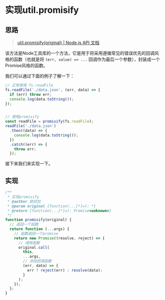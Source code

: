 # 实现util.promisify

## 思路

> [util.promisify(original) | Node.js API 文档](http://nodejs.cn/api/util/util_promisify_original.html)

该方法是Node工具库的一个方法，它是用于将采用遵循常见的错误优先的回调风格的函数（也就是将 `(err, value) => ...` 回调作为最后一个参数），封装成一个Promise风格的函数。



我们可以通过下面的例子了解一下：

```javascript
// 正常使用 fs.readFile
fs.readFile('./data.json', (err, data) => {
  if (err) throw err;
  console.log(data.toString());
});


// 使用promisify
const readFile = promisify(fs.readFile);
readFile('./data.json')
  .then((data) => {
    console.log(data.toString());
  })
  .catch((err) => {
    throw err;
  });
```

接下来我们来实现一下。

## 实现

```javascript
/**
 * 实现promisify
 * @author 欧怼怼
 * @param original {function(...[*]=): *}
 * @return {function(...[*]=): Promise<unknown>}
 */
function promisify(original) {
  // 返回一个函数
  return function (...args) {
    // 函数返回一个promise
    return new Promise((resolve, reject) => {
      // 调用函数
      original.call(
        this,
        ...args,
        // 添加回调函数
        (err, data) => {
          err ? reject(err) : resolve(data);
        }
      );
    });
  };
}
```